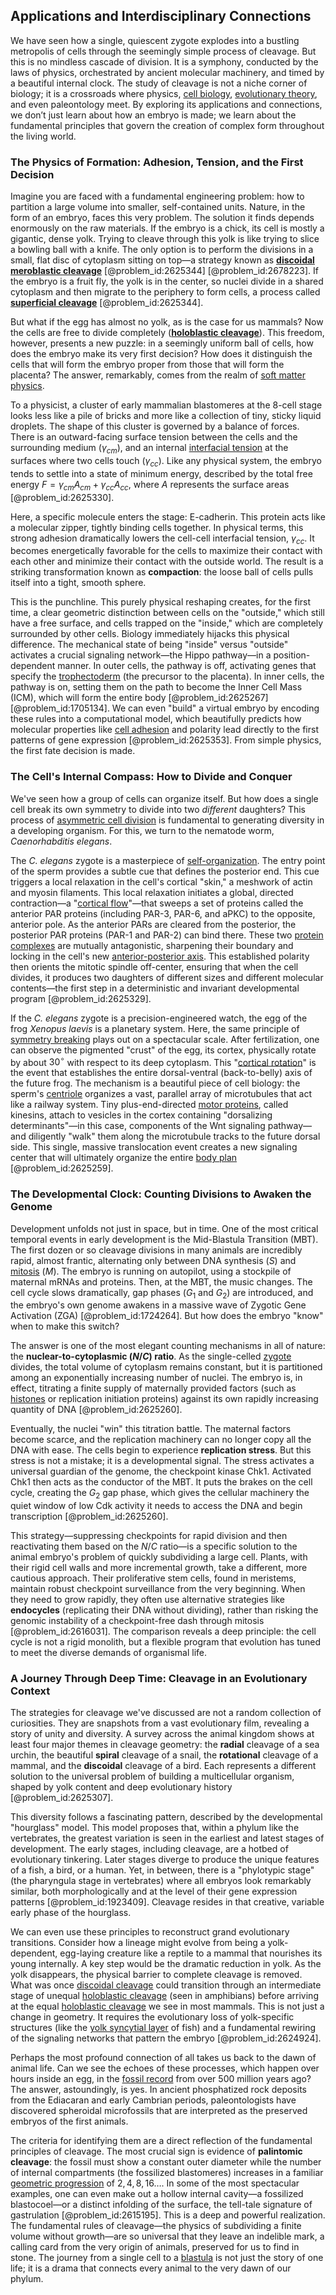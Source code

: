 ## Applications and Interdisciplinary Connections

We have seen how a single, quiescent zygote explodes into a bustling metropolis of cells through the seemingly simple process of cleavage. But this is no mindless cascade of division. It is a symphony, conducted by the laws of physics, orchestrated by ancient molecular machinery, and timed by a beautiful internal clock. The study of cleavage is not a niche corner of biology; it is a crossroads where physics, [cell biology](@article_id:143124), [evolutionary theory](@article_id:139381), and even paleontology meet. By exploring its applications and connections, we don’t just learn about how an embryo is made; we learn about the fundamental principles that govern the creation of complex form throughout the living world.

### The Physics of Formation: Adhesion, Tension, and the First Decision

Imagine you are faced with a fundamental engineering problem: how to partition a large volume into smaller, self-contained units. Nature, in the form of an embryo, faces this very problem. The solution it finds depends enormously on the raw materials. If the embryo is a chick, its cell is mostly a gigantic, dense yolk. Trying to cleave through this yolk is like trying to slice a bowling ball with a knife. The only option is to perform the divisions in a small, flat disc of cytoplasm sitting on top—a strategy known as **[discoidal meroblastic cleavage](@article_id:274061)** [@problem_id:2625344] [@problem_id:2678223]. If the embryo is a fruit fly, the yolk is in the center, so nuclei divide in a shared cytoplasm and then migrate to the periphery to form cells, a process called **[superficial cleavage](@article_id:274103)** [@problem_id:2625344].

But what if the egg has almost no yolk, as is the case for us mammals? Now the cells are free to divide completely (**[holoblastic cleavage](@article_id:275306)**). This freedom, however, presents a new puzzle: in a seemingly uniform ball of cells, how does the embryo make its very first decision? How does it distinguish the cells that will form the embryo proper from those that will form the placenta? The answer, remarkably, comes from the realm of [soft matter physics](@article_id:144979).

To a physicist, a cluster of early mammalian blastomeres at the 8-cell stage looks less like a pile of bricks and more like a collection of tiny, sticky liquid droplets. The shape of this cluster is governed by a balance of forces. There is an outward-facing surface tension between the cells and the surrounding medium ($\gamma_{cm}$), and an internal [interfacial tension](@article_id:271407) at the surfaces where two cells touch ($\gamma_{cc}$). Like any physical system, the embryo tends to settle into a state of minimum energy, described by the total free energy $F = \gamma_{cm}A_{cm} + \gamma_{cc}A_{cc}$, where $A$ represents the surface areas [@problem_id:2625330].

Here, a specific molecule enters the stage: E-cadherin. This protein acts like a molecular zipper, tightly binding cells together. In physical terms, this strong adhesion dramatically lowers the cell-cell interfacial tension, $\gamma_{cc}$. It becomes energetically favorable for the cells to maximize their contact with each other and minimize their contact with the outside world. The result is a striking transformation known as **compaction**: the loose ball of cells pulls itself into a tight, smooth sphere.

This is the punchline. This purely physical reshaping creates, for the first time, a clear geometric distinction between cells on the "outside," which still have a free surface, and cells trapped on the "inside," which are completely surrounded by other cells. Biology immediately hijacks this physical difference. The mechanical state of being "inside" versus "outside" activates a crucial signaling network—the Hippo pathway—in a position-dependent manner. In outer cells, the pathway is off, activating genes that specify the [trophectoderm](@article_id:271004) (the precursor to the placenta). In inner cells, the pathway is on, setting them on the path to become the Inner Cell Mass (ICM), which will form the entire body [@problem_id:2625267] [@problem_id:1705134]. We can even "build" a virtual embryo by encoding these rules into a computational model, which beautifully predicts how molecular properties like [cell adhesion](@article_id:146292) and polarity lead directly to the first patterns of gene expression [@problem_id:2625353]. From simple physics, the first fate decision is made.

### The Cell's Internal Compass: How to Divide and Conquer

We've seen how a group of cells can organize itself. But how does a single cell break its own symmetry to divide into two *different* daughters? This process of [asymmetric cell division](@article_id:141598) is fundamental to generating diversity in a developing organism. For this, we turn to the nematode worm, *Caenorhabditis elegans*.

The *C. elegans* zygote is a masterpiece of [self-organization](@article_id:186311). The entry point of the sperm provides a subtle cue that defines the posterior end. This cue triggers a local relaxation in the cell's cortical "skin," a meshwork of actin and myosin filaments. This local relaxation initiates a global, directed contraction—a "[cortical flow](@article_id:199926)"—that sweeps a set of proteins called the anterior PAR proteins (including PAR-3, PAR-6, and aPKC) to the opposite, anterior pole. As the anterior PARs are cleared from the posterior, the posterior PAR proteins (PAR-1 and PAR-2) can bind there. These two [protein complexes](@article_id:268744) are mutually antagonistic, sharpening their boundary and locking in the cell's new [anterior-posterior axis](@article_id:201912). This established polarity then orients the mitotic spindle off-center, ensuring that when the cell divides, it produces two daughters of different sizes and different molecular contents—the first step in a deterministic and invariant developmental program [@problem_id:2625329].

If the *C. elegans* zygote is a precision-engineered watch, the egg of the frog *Xenopus laevis* is a planetary system. Here, the same principle of [symmetry breaking](@article_id:142568) plays out on a spectacular scale. After fertilization, one can observe the pigmented "crust" of the egg, its cortex, physically rotate by about $30^{\circ}$ with respect to its deep cytoplasm. This "[cortical rotation](@article_id:273182)" is the event that establishes the entire dorsal-ventral (back-to-belly) axis of the future frog. The mechanism is a beautiful piece of cell biology: the sperm's [centriole](@article_id:172623) organizes a vast, parallel array of microtubules that act like a railway system. Tiny plus-end-directed [motor proteins](@article_id:140408), called kinesins, attach to vesicles in the cortex containing "dorsalizing determinants"—in this case, components of the Wnt signaling pathway—and diligently "walk" them along the microtubule tracks to the future dorsal side. This single, massive translocation event creates a new signaling center that will ultimately organize the entire [body plan](@article_id:136976) [@problem_id:2625259].

### The Developmental Clock: Counting Divisions to Awaken the Genome

Development unfolds not just in space, but in time. One of the most critical temporal events in early development is the Mid-Blastula Transition (MBT). The first dozen or so cleavage divisions in many animals are incredibly rapid, almost frantic, alternating only between DNA synthesis ($S$) and [mitosis](@article_id:142698) ($M$). The embryo is running on autopilot, using a stockpile of maternal mRNAs and proteins. Then, at the MBT, the music changes. The cell cycle slows dramatically, gap phases ($G_1$ and $G_2$) are introduced, and the embryo's own genome awakens in a massive wave of Zygotic Gene Activation (ZGA) [@problem_id:1724264]. But how does the embryo "know" when to make this switch?

The answer is one of the most elegant counting mechanisms in all of nature: the **nuclear-to-cytoplasmic ($N/C$) ratio**. As the single-celled [zygote](@article_id:146400) divides, the total volume of cytoplasm remains constant, but it is partitioned among an exponentially increasing number of nuclei. The embryo is, in effect, titrating a finite supply of maternally provided factors (such as [histones](@article_id:164181) or replication initiation proteins) against its own rapidly increasing quantity of DNA [@problem_id:2625260].

Eventually, the nuclei "win" this titration battle. The maternal factors become scarce, and the replication machinery can no longer copy all the DNA with ease. The cells begin to experience **replication stress**. But this stress is not a mistake; it is a developmental signal. The stress activates a universal guardian of the genome, the checkpoint kinase Chk1. Activated Chk1 then acts as the conductor of the MBT. It puts the brakes on the cell cycle, creating the $G_2$ gap phase, which gives the cellular machinery the quiet window of low Cdk activity it needs to access the DNA and begin transcription [@problem_id:2625260].

This strategy—suppressing checkpoints for rapid division and then reactivating them based on the $N/C$ ratio—is a specific solution to the animal embryo's problem of quickly subdividing a large cell. Plants, with their rigid cell walls and more incremental growth, take a different, more cautious approach. Their proliferative stem cells, found in meristems, maintain robust checkpoint surveillance from the very beginning. When they need to grow rapidly, they often use alternative strategies like **endocycles** (replicating their DNA without dividing), rather than risking the genomic instability of a checkpoint-free dash through mitosis [@problem_id:2616031]. The comparison reveals a deep principle: the cell cycle is not a rigid monolith, but a flexible program that evolution has tuned to meet the diverse demands of organismal life.

### A Journey Through Deep Time: Cleavage in an Evolutionary Context

The strategies for cleavage we've discussed are not a random collection of curiosities. They are snapshots from a vast evolutionary film, revealing a story of unity and diversity. A survey across the animal kingdom shows at least four major themes in cleavage geometry: the **radial** cleavage of a sea urchin, the beautiful **spiral** cleavage of a snail, the **rotational** cleavage of a mammal, and the **discoidal** cleavage of a bird. Each represents a different solution to the universal problem of building a multicellular organism, shaped by yolk content and deep evolutionary history [@problem_id:2625307].

This diversity follows a fascinating pattern, described by the developmental "hourglass" model. This model proposes that, within a phylum like the vertebrates, the greatest variation is seen in the earliest and latest stages of development. The early stages, including cleavage, are a hotbed of evolutionary tinkering. Later stages diverge to produce the unique features of a fish, a bird, or a human. Yet, in between, there is a "phylotypic stage" (the pharyngula stage in vertebrates) where all embryos look remarkably similar, both morphologically and at the level of their gene expression patterns [@problem_id:1923409]. Cleavage resides in that creative, variable early phase of the hourglass.

We can even use these principles to reconstruct grand evolutionary transitions. Consider how a lineage might evolve from being a yolk-dependent, egg-laying creature like a reptile to a mammal that nourishes its young internally. A key step would be the dramatic reduction in yolk. As the yolk disappears, the physical barrier to complete cleavage is removed. What was once [discoidal cleavage](@article_id:271577) could transition through an intermediate stage of unequal [holoblastic cleavage](@article_id:275306) (seen in amphibians) before arriving at the equal [holoblastic cleavage](@article_id:275306) we see in most mammals. This is not just a change in geometry. It requires the evolutionary loss of yolk-specific structures (like the [yolk syncytial layer](@article_id:268752) of fish) and a fundamental rewiring of the signaling networks that pattern the embryo [@problem_id:2624924].

Perhaps the most profound connection of all takes us back to the dawn of animal life. Can we see the echoes of these processes, which happen over hours inside an egg, in the [fossil record](@article_id:136199) from over 500 million years ago? The answer, astoundingly, is yes. In ancient phosphatized rock deposits from the Ediacaran and early Cambrian periods, paleontologists have discovered spheroidal microfossils that are interpreted as the preserved embryos of the first animals.

The criteria for identifying them are a direct reflection of the fundamental principles of cleavage. The most crucial sign is evidence of **palintomic cleavage**: the fossil must show a constant outer diameter while the number of internal compartments (the fossilized blastomeres) increases in a familiar [geometric progression](@article_id:269976) of $2, 4, 8, 16 \dots$. In some of the most spectacular examples, one can even make out a hollow internal cavity—a fossilized blastocoel—or a distinct infolding of the surface, the tell-tale signature of gastrulation [@problem_id:2615195]. This is a deep and powerful realization. The fundamental rules of cleavage—the physics of subdividing a finite volume without growth—are so universal that they leave an indelible mark, a calling card from the very origin of animals, preserved for us to find in stone. The journey from a single cell to a [blastula](@article_id:276054) is not just the story of one life; it is a drama that connects every animal to the very dawn of our phylum.